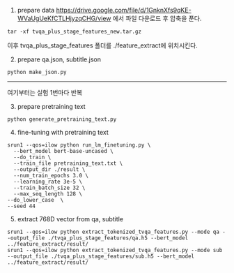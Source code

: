 1. prepare data
https://drive.google.com/file/d/1GnknXfs9qKE-WVaUgUeKfCTLHjyzqCHG/view 에서 파일 다운로드 후 압축을 푼다.
```
tar -xf tvqa_plus_stage_features_new.tar.gz
```
이후 tvqa_plus_stage_features 폴더를 ./feature_extract에 위치시킨다.

2. prepare qa.json, subtitle.json
```
python make_json.py
```
---------------------------------------------------------------------------------------------
여기부터는 실험 1번마다 반복

3. prepare pretraining text
```
python generate_pretraining_text.py
```
4. fine-tuning with pretraining text
```
srun1 --qos=ilow python run_lm_finetuning.py \
  --bert_model bert-base-uncased \
  --do_train \
  --train_file pretraining_text.txt \
  --output_dir ./result \
  --num_train_epochs 3.0 \
  --learning_rate 3e-5 \
  --train_batch_size 32 \
  --max_seq_length 128 \
--do_lower_case  \
--seed 44 
```
5. extract 768D vector from qa, subtitle
```
srun1 --qos=ilow python extract_tokenized_tvqa_features.py --mode qa --output_file ./tvqa_plus_stage_features/qa.h5 --bert_model ../feature_extract/result/
srun1 --qos=ilow python extract_tokenized_tvqa_features.py --mode sub --output_file ./tvqa_plus_stage_features/sub.h5 --bert_model ../feature_extract/result/
```
